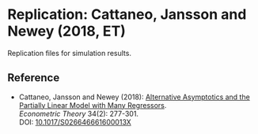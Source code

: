 # Replication: Cattaneo, Jansson and Newey (2018, ET)

Replication files for simulation results.

## Reference

- Cattaneo, Jansson and Newey (2018): [Alternative Asymptotics and the Partially Linear Model with Many Regressors](https://cattaneo.princeton.edu/papers/Cattaneo-Jansson-Newey_2018_ET.pdf).<br>
_Econometric Theory_ 34(2): 277-301.<br>
DOI: [10.1017/S026646661600013X](https://doi.org/10.1017/S026646661600013X)
